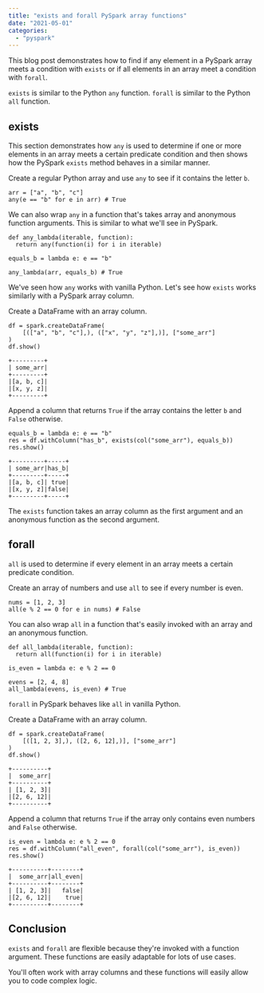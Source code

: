 ```yaml
---
title: "exists and forall PySpark array functions"
date: "2021-05-01"
categories: 
  - "pyspark"
---
```


This blog post demonstrates how to find if any element in a PySpark array meets a condition with `exists` or if all elements in an array meet a condition with `forall`.

`exists` is similar to the Python `any` function. `forall` is similar to the Python `all` function.

## exists

This section demonstrates how `any` is used to determine if one or more elements in an array meets a certain predicate condition and then shows how the PySpark `exists` method behaves in a similar manner.

Create a regular Python array and use `any` to see if it contains the letter `b`.

```
arr = ["a", "b", "c"]
any(e == "b" for e in arr) # True
```

We can also wrap `any` in a function that's takes array and anonymous function arguments. This is similar to what we'll see in PySpark.

```
def any_lambda(iterable, function):
  return any(function(i) for i in iterable)

equals_b = lambda e: e == "b"

any_lambda(arr, equals_b) # True
```

We've seen how `any` works with vanilla Python. Let's see how `exists` works similarly with a PySpark array column.

Create a DataFrame with an array column.

```
df = spark.createDataFrame(
    [(["a", "b", "c"],), (["x", "y", "z"],)], ["some_arr"]
)
df.show()
```

```
+---------+
| some_arr|
+---------+
|[a, b, c]|
|[x, y, z]|
+---------+
```

Append a column that returns `True` if the array contains the letter `b` and `False` otherwise.

```
equals_b = lambda e: e == "b"
res = df.withColumn("has_b", exists(col("some_arr"), equals_b))
res.show()
```

```
+---------+-----+
| some_arr|has_b|
+---------+-----+
|[a, b, c]| true|
|[x, y, z]|false|
+---------+-----+
```

The `exists` function takes an array column as the first argument and an anonymous function as the second argument.

## forall

`all` is used to determine if every element in an array meets a certain predicate condition.

Create an array of numbers and use `all` to see if every number is even.

```
nums = [1, 2, 3]
all(e % 2 == 0 for e in nums) # False
```

You can also wrap `all` in a function that's easily invoked with an array and an anonymous function.

```
def all_lambda(iterable, function):
  return all(function(i) for i in iterable)

is_even = lambda e: e % 2 == 0

evens = [2, 4, 8]
all_lambda(evens, is_even) # True
```

`forall` in PySpark behaves like `all` in vanilla Python.

Create a DataFrame with an array column.

```
df = spark.createDataFrame(
    [([1, 2, 3],), ([2, 6, 12],)], ["some_arr"]
)
df.show()
```

```
+----------+
|  some_arr|
+----------+
| [1, 2, 3]|
|[2, 6, 12]|
+----------+
```

Append a column that returns `True` if the array only contains even numbers and `False` otherwise.

```
is_even = lambda e: e % 2 == 0
res = df.withColumn("all_even", forall(col("some_arr"), is_even))
res.show()
```

```
+----------+--------+
|  some_arr|all_even|
+----------+--------+
| [1, 2, 3]|   false|
|[2, 6, 12]|    true|
+----------+--------+
```

## Conclusion

`exists` and `forall` are flexible because they're invoked with a function argument. These functions are easily adaptable for lots of use cases.

You'll often work with array columns and these functions will easily allow you to code complex logic.
